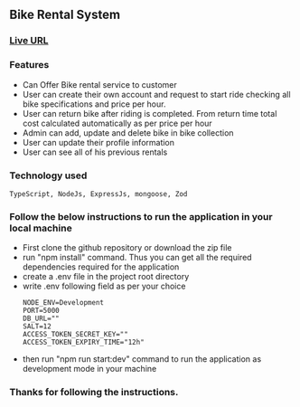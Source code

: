 ## Bike Rental System

### [Live URL](https://bike-rental-service-three.vercel.app) 

### Features

- Can Offer Bike rental service to customer
- User can create their own account and request to start ride checking all bike specifications and price per hour.
- User can return bike after riding is completed. From return time total cost calculated automatically as per price per hour
- Admin can add, update and delete bike in bike collection
- User can update their profile information
- User can see all of his previous rentals

### Technology used

    TypeScript, NodeJs, ExpressJs, mongoose, Zod

### Follow the below instructions to run the application in your local machine

- First clone the github repository or download the zip file
- run "npm install" command. Thus you can get all the required dependencies required for the application
- create a .env file in the project root directory
- write .env following field as per your choice
    ```
    NODE_ENV=Development
    PORT=5000
    DB_URL=""
    SALT=12
    ACCESS_TOKEN_SECRET_KEY=""
    ACCESS_TOKEN_EXPIRY_TIME="12h"
    ```
- then run "npm run start:dev" command to run the application as development mode in your machine

### Thanks for following the instructions.